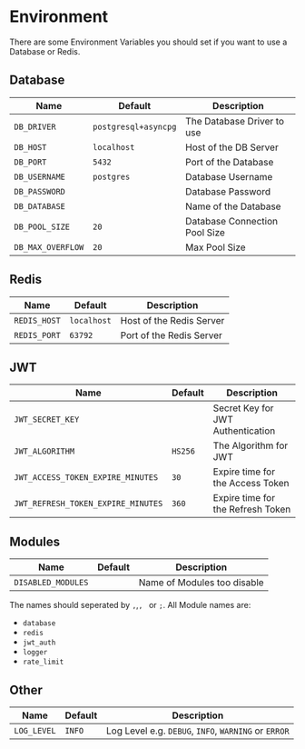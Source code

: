 # Environment

There are some Environment Variables you should
set if you want to use a Database or Redis.

## Database

Name         | Default              | Description
-----------------|----------------------|------------
`DB_DRIVER`      | `postgresql+asyncpg` | The Database Driver to use
`DB_HOST`        | `localhost`          | Host of the DB Server
`DB_PORT`        | `5432`               | Port of the Database
`DB_USERNAME`    | `postgres`           | Database Username
`DB_PASSWORD`    | ` `                  | Database Password
`DB_DATABASE`    |                      | Name of the Database
`DB_POOL_SIZE`   | `20`                 | Database Connection Pool Size
`DB_MAX_OVERFLOW`| `20`                 | Max Pool Size

## Redis
Name         | Default              | Description
-------------|----------------------|------------
`REDIS_HOST` | `localhost`          | Host of the Redis Server
`REDIS_PORT` | `63792`              | Port of the Redis Server

## JWT
Name                             | Default              | Description
---------------------------------|----------------------|------------
`JWT_SECRET_KEY`                 |                      | Secret Key for JWT Authentication
`JWT_ALGORITHM`                  | `HS256`              | The Algorithm for JWT
`JWT_ACCESS_TOKEN_EXPIRE_MINUTES`|`30`                  | Expire time for the Access Token
`JWT_REFRESH_TOKEN_EXPIRE_MINUTES`|`360`                | Expire time for the Refresh Token

## Modules
Name              | Default              | Description
------------------|----------------------|------------
`DISABLED_MODULES`| ` `                  | Name of Modules too disable
The names should seperated by `,`,`, ` or `;`.
All Module names are:

- `database`
- `redis`
- `jwt_auth`
- `logger`
- `rate_limit`

## Other
Name              | Default              | Description
------------------|----------------------|------------
`LOG_LEVEL`       | `INFO`               | Log Level e.g. `DEBUG`, `INFO`, `WARNING` or `ERROR`
